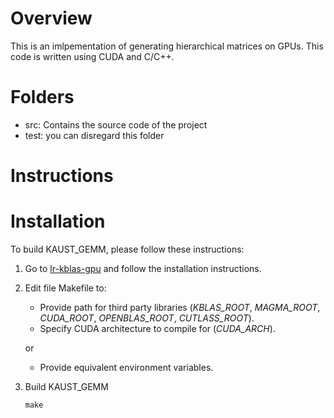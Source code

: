 # Overview
This is an imlpementation of generating hierarchical matrices on GPUs. This code is written using CUDA and C/C++.

# Folders
- src: Contains the source code of the project
- test: you can disregard this folder

# Instructions



Installation
============

To build KAUST_GEMM, please follow these instructions:

1.  Go to  [lr-kblas-gpu](https://github.com/AdnanJaljuli/lr-kblas-gpu.git) and follow the installation instructions.

2.  Edit file Makefile to:
    - Provide path for third party libraries (_KBLAS_ROOT_, _MAGMA_ROOT_, _CUDA_ROOT_, _OPENBLAS_ROOT_, _CUTLASS_ROOT_).
    - Specify CUDA architecture to compile for (_CUDA_ARCH_).

    or

    - Provide equivalent environment variables.

3.  Build KAUST_GEMM

        make
